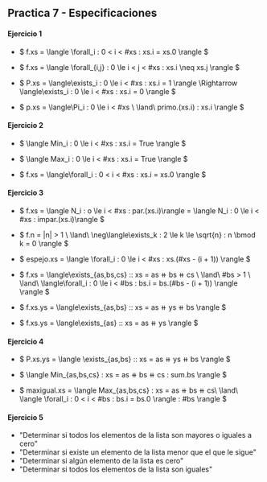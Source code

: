 ## Practica 7 - Especificaciones

#### Ejercicio 1

* $ f.xs = \langle \forall_i : 0 < i < \#xs : xs.i = xs.0 \rangle $


* $ f.xs = \langle \forall_{i,j} : 0 \le i < j < \#xs : xs.i \neq xs.j \rangle $


* $ P.xs = \langle\exists_i : 0 \le i < \#xs : xs.i = 1 \rangle \Rightarrow \langle\exists_i : 0 \le i < \#xs : xs.i = 0 \rangle $


* $ p.xs = \langle\Pi_i : 0 \le i < \#xs \ \land\ primo.(xs.i) : xs.i \rangle $

#### Ejercicio 2

* $ \langle Min_i : 0 \le i < \#xs : xs.i = True \rangle $


* $ \langle Max_i : 0 \le i < \#xs : xs.i = True \rangle $


* $ f.xs = \langle\forall_i : 0 < i < \#xs : xs.i = xs.0 \rangle $

#### Ejercicio 3

* $ f.xs = \langle N_i : o \le i < \#xs : par.(xs.i)\rangle = \langle N_i : 0 \le i < \#xs : impar.(xs.i)\rangle $


* $ f.n = |n| > 1 \ \land\ \neg\langle\exists_k : 2 \le k \le \sqrt{n} : n \bmod k = 0 \rangle $


* $ espejo.xs = \langle \forall_i : 0 \le i < \#xs : xs.(\#xs - (i + 1)) \rangle $


* $ f.xs = \langle\exists_{as,bs,cs} :: xs = as ⧺ bs ⧺ cs \ \land\ \#bs > 1 \ \land\ \langle\forall_i : 0 \le i < \#bs : bs.i = bs.(\#bs - (i + 1)) \rangle \rangle $


* $ f.xs.ys = \langle\exists_{as,bs} :: xs = as ⧺ ys ⧺ bs \rangle $


* $ f.xs.ys = \langle\exists_{as} :: xs = as ⧺ ys \rangle $

#### Ejercicio 4

* $ P.xs.ys = \langle \exists_{as,bs} :: xs = as ⧺ ys ⧺ bs \rangle $


* $ \langle Min_{as,bs,cs} : xs = as ⧺ bs ⧺ cs : sum.bs \rangle $


* $ maxigual.xs = \langle Max_{as,bs,cs} : xs = as ⧺ bs ⧺ cs\ \land\ \langle \forall_i : 0 < i < \#bs : bs.i = bs.0 \rangle : \#bs \rangle $


#### Ejercicio 5

* "Determinar si todos los elementos de la lista son mayores o iguales a cero"
* "Determinar si existe un elemento de la lista menor que el que le sigue"
* "Determinar si algún elemento de la lista es cero"
* "Determinar si todos los elementos de la lista son iguales"
